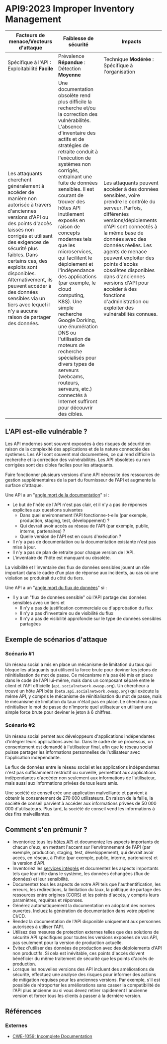 # API9:2023 Improper Inventory Management

| Facteurs de menace/Vecteurs d'attaque | Faiblesse de sécurité | Impacts |
| - | - | - |
| Spécifique à l'API : Exploitabilité **Facile** | Prévalence **Répandue** : Détection **Moyenne** | Technique **Modérée** : Spécifique à l'organisation |
| Les attaquants cherchent généralement à accéder de manière non autorisée à travers d'anciennes versions d'API ou des points d'accès laissés non corrigés et utilisant des exigences de sécurité plus faibles. Dans certains cas, des exploits sont disponibles. Alternativement, ils peuvent accéder à des données sensibles via un tiers avec lequel il n'y a aucune raison de partager des données. | Une documentation obsolète rend plus difficile la recherche et/ou la correction des vulnérabilités. L'absence d'inventaire des actifs et de stratégies de retraite conduit à l'exécution de systèmes non corrigés, entraînant une fuite de données sensibles. Il est courant de trouver des hôtes API inutilement exposés en raison de concepts modernes tels que les microservices, qui facilitent le déploiement et l'indépendance des applications (par exemple, le cloud computing, K8S). Une simple recherche Google Dorking, une énumération DNS ou l'utilisation de moteurs de recherche spécialisés pour divers types de serveurs (webcams, routeurs, serveurs, etc.) connectés à Internet suffiront pour découvrir des cibles. | Les attaquants peuvent accéder à des données sensibles, voire prendre le contrôle du serveur. Parfois, différentes versions/déploiements d'API sont connectés à la même base de données avec des données réelles. Les agents de menace peuvent exploiter des points d'accès obsolètes disponibles dans d'anciennes versions d'API pour accéder à des fonctions d'administration ou exploiter des vulnérabilités connues. |

## L'API est-elle vulnérable ?

Les API modernes sont souvent exposées à des risques de sécurité en raison de la complexité des applications et de la nature connectée des systèmes. Les API sont souvent mal documentées, ce qui rend difficile la recherche et la correction des vulnérabilités. Les API obsolètes ou non corrigées sont des cibles faciles pour les attaquants.

Faire fonctionner plusieurs versions d'une API nécessite des ressources de gestion supplémentaires de la part du fournisseur de l'API et augmente la surface d'attaque.

Une API a un "<ins>angle mort de la documentation</ins>" si :
* Le but de l'hôte de l'API n'est pas clair, et il n'y a pas de réponses explicites aux questions suivantes
  * Dans quel environnement l'API fonctionne-t-elle (par exemple, production, staging, test, développement) ?
  * Qui devrait avoir accès au réseau de l'API (par exemple, public, interne, partenaires) ?
  * Quelle version de l'API est en cours d'exécution ?
* Il n'y a pas de documentation ou la documentation existante n'est pas mise à jour.
* Il n'y a pas de plan de retraite pour chaque version de l'API.
* L'inventaire de l'hôte est manquant ou obsolète.

La visibilité et l'inventaire des flux de données sensibles jouent un rôle important dans le cadre d'un plan de réponse aux incidents, au cas où une violation se produirait du côté du tiers.

Une API a un "<ins>angle mort du flux de données</ins>" si :
* Il y a un "flux de données sensible" où l'API partage des données sensibles avec un tiers et
  * Il n'y a pas de justification commerciale ou d'approbation du flux
  * Il n'y a pas d'inventaire ou de visibilité du flux
  * Il n'y a pas de visibilité approfondie sur le type de données sensibles partagées


## Exemple de scénarios d'attaque

### Scénario #1

Un réseau social a mis en place un mécanisme de limitation du taux qui bloque les attaquants qui utilisent la force brute pour deviner les jetons de réinitialisation de mot de passe. Ce mécanisme n'a pas été mis en place dans le code de l'API lui-même, mais dans un composant séparé entre le client et l'API officielle (`api.socialnetwork.owasp.org`). Un chercheur a trouvé un hôte API bêta (`beta.api.socialnetwork.owasp.org`) qui exécute la même API, y compris le mécanisme de réinitialisation du mot de passe, mais le mécanisme de limitation du taux n'était pas en place. Le chercheur a pu réinitialiser le mot de passe de n'importe quel utilisateur en utilisant une simple force brute pour deviner le jeton à 6 chiffres.

### Scénario #2

Un réseau social permet aux développeurs d'applications indépendantes d'intégrer leurs applications avec lui. Dans le cadre de ce processus, un consentement est demandé à l'utilisateur final, afin que le réseau social puisse partager les informations personnelles de l'utilisateur avec l'application indépendante.

Le flux de données entre le réseau social et les applications indépendantes n'est pas suffisamment restrictif ou surveillé, permettant aux applications indépendantes d'accéder non seulement aux informations de l'utilisateur, mais aussi aux informations privées de tous leurs amis.

Une société de conseil crée une application malveillante et parvient à obtenir le consentement de 270 000 utilisateurs. En raison de la faille, la société de conseil parvient à accéder aux informations privées de 50 000 000 d'utilisateurs. Plus tard, la société de conseil vend les informations à des fins malveillantes.

## Comment s'en prémunir ?

* Inventoriez tous les <ins>hôtes API</ins> et documentez les aspects importants de chacun d'eux, en mettant l'accent sur l'environnement de l'API (par exemple, production, staging, test, développement), qui devrait avoir accès, en réseau, à l'hôte (par exemple, public, interne, partenaires) et la version d'API.
* Inventoriez les <ins>services intégrés</ins> et documentez les aspects importants tels que leur rôle dans le système, les données échangées (flux de données) et leur sensibilité.
* Documentez tous les aspects de votre API tels que l'authentification, les erreurs, les redirections, la limitation du taux, la politique de partage des ressources entre origines (CORS) et les points d'accès, y compris leurs paramètres, requêtes et réponses.
* Générez automatiquement la documentation en adoptant des normes ouvertes. Incluez la génération de documentation dans votre pipeline CI/CD.
* Rendez la documentation de l'API disponible uniquement aux personnes autorisées à utiliser l'API.
* Utilisez des mesures de protection externes telles que des solutions de sécurité API spécifiques pour toutes les versions exposées de vos API, pas seulement pour la version de production actuelle.
* Évitez d'utiliser des données de production avec des déploiements d'API non productifs. Si cela est inévitable, ces points d'accès doivent bénéficier du même traitement de sécurité que les points d'accès de production.
* Lorsque les nouvelles versions des API incluent des améliorations de sécurité, effectuez une analyse des risques pour informer des actions de mitigation requises pour les anciennes versions. Par exemple, s'il est possible de rétroporter les améliorations sans casser la compatibilité de l'API plus ancienne ou si vous devez retirer rapidement l'ancienne version et forcer tous les clients à passer à la dernière version.


## Références

### Externes

* [CWE-1059: Incomplete Documentation][1]

[1]: https://cwe.mitre.org/data/definitions/1059.html
